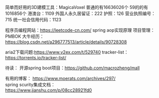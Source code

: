 
简单而好用的3D建模工具：MagicaVoxel 
普通的有16636026个
59的的有1016856个
港澳台：1109
外国人永久居留证：222
护照：126
营业执照编号：715
统一社会信用代码：1123

程序员编程网站：https://leetcode-cn.com/
spring aop实现原理
项目管理：PMBOK
大牛经历：https://blog.csdn.net/a296777513/article/details/90728308

aria2下载问题:https://www.v2ex.com/t/529740
tracker-list：https://torrents.io/tracker-list/

待读：
开源spring boot项目：https://github.com/macrozheng/mall

有用的博客：
https://www.moerats.com/archives/297/  
spring scurity集成文档：  
https://www.jianshu.com/p/08cc28921fd0